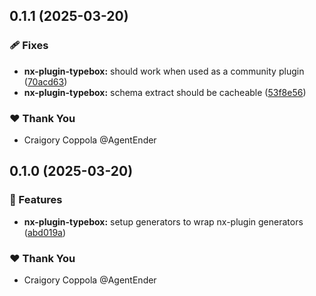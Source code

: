 ## 0.1.1 (2025-03-20)

### 🩹 Fixes

- **nx-plugin-typebox:** should work when used as a community plugin ([70acd63](https://github.com/agentender/nx-plugin-typebox/commit/70acd63))
- **nx-plugin-typebox:** schema extract should be cacheable ([53f8e56](https://github.com/agentender/nx-plugin-typebox/commit/53f8e56))

### ❤️ Thank You

- Craigory Coppola @AgentEnder

## 0.1.0 (2025-03-20)

### 🚀 Features

- **nx-plugin-typebox:** setup generators to wrap nx-plugin generators ([abd019a](https://github.com/AgentEnder/nx-plugin-typebox/commit/abd019a))

### ❤️ Thank You

- Craigory Coppola @AgentEnder